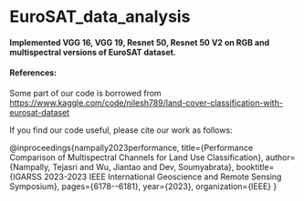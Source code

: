 # EuroSAT_data_analysis

#### Implemented VGG 16, VGG 19, Resnet 50, Resnet 50 V2 on RGB and multispectral versions of EuroSAT dataset.


#### References:
Some part of our code is borrowed from https://www.kaggle.com/code/nilesh789/land-cover-classification-with-eurosat-dataset


If you find our code useful, please cite our work as follows:

@inproceedings{nampally2023performance,
  title={Performance Comparison of Multispectral Channels for Land Use Classification},
  author={Nampally, Tejasri and Wu, Jiantao and Dev, Soumyabrata},
  booktitle={IGARSS 2023-2023 IEEE International Geoscience and Remote Sensing Symposium},
  pages={6178--6181},
  year={2023},
  organization={IEEE}
}

